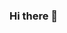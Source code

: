### Hi there 👋

<!--
**Donatello-Carboni/Donatello-Carboni** is a ✨ _special_ ✨ repository because its `README.md` (this file) appears on your GitHub profile.

```java
public class ComputerScientist {
  private String name;
  private String university;
  private String[] interests;

  public ComputerScientist() {
    this.name = "Donatello Grahame Carboni";
    this.university = "University of Pretoria";
    this.interests = new String[] {"My girlfriend", "Artificial Intelligence",
                                   "Cryptocurrency", "Formula 1"};
  }

  public void sayHi() {
    System.out.println("Hi, I am " + name + " and I am a student at the " +
                       university + "!");
  }

  public void sayInterests() {
    System.out.println("My interests are: ");
    for (String interest : interests) {
      System.out.println(interest);
    }
  }

  public static void main(String[] args) {
    ComputerScientist me = new ComputerScientist();
    me.sayHi();
    me.sayInterests();
  }
}
```
